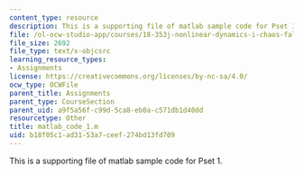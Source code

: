 ```yaml
---
content_type: resource
description: This is a supporting file of matlab sample code for Pset 1.
file: /ol-ocw-studio-app/courses/18-353j-nonlinear-dynamics-i-chaos-fall-2012/b18f05c1ad3153a7ceef274bd13fd709_matlab_code_1.m
file_size: 2692
file_type: text/x-objcsrc
learning_resource_types:
- Assignments
license: https://creativecommons.org/licenses/by-nc-sa/4.0/
ocw_type: OCWFile
parent_title: Assignments
parent_type: CourseSection
parent_uid: a9f5a56f-c99d-5ca8-eb0a-c571db1d40dd
resourcetype: Other
title: matlab_code_1.m
uid: b18f05c1-ad31-53a7-ceef-274bd13fd709
---
```

This is a supporting file of matlab sample code for Pset 1.